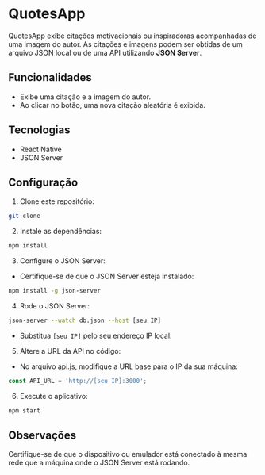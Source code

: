 
# QuotesApp

QuotesApp exibe citações motivacionais ou inspiradoras acompanhadas de uma imagem do autor. As citações e imagens podem ser obtidas de um arquivo JSON local ou de uma API utilizando **JSON Server**.

## Funcionalidades

- Exibe uma citação e a imagem do autor.
- Ao clicar no botão, uma nova citação aleatória é exibida.

## Tecnologias

- React Native
- JSON Server

## Configuração

1. Clone este repositório:
```bash
git clone 
```

2. Instale as dependências:
```bash
npm install
```

3. Configure o JSON Server:

 - Certifique-se de que o JSON Server esteja instalado:

```bash
npm install -g json-server
```

4. Rode o JSON Server:
```bash
json-server --watch db.json --host [seu IP]
```
 - Substitua `[seu IP]` pelo seu endereço IP local.

5. Altere a URL da API no código:

 - No arquivo api.js, modifique a URL base para o IP da sua máquina:
```js
const API_URL = 'http://[seu IP]:3000';
```
6. Execute o aplicativo:
```bash
npm start
```

## Observações
Certifique-se de que o dispositivo ou emulador está conectado à mesma rede que a máquina onde o JSON Server está rodando.